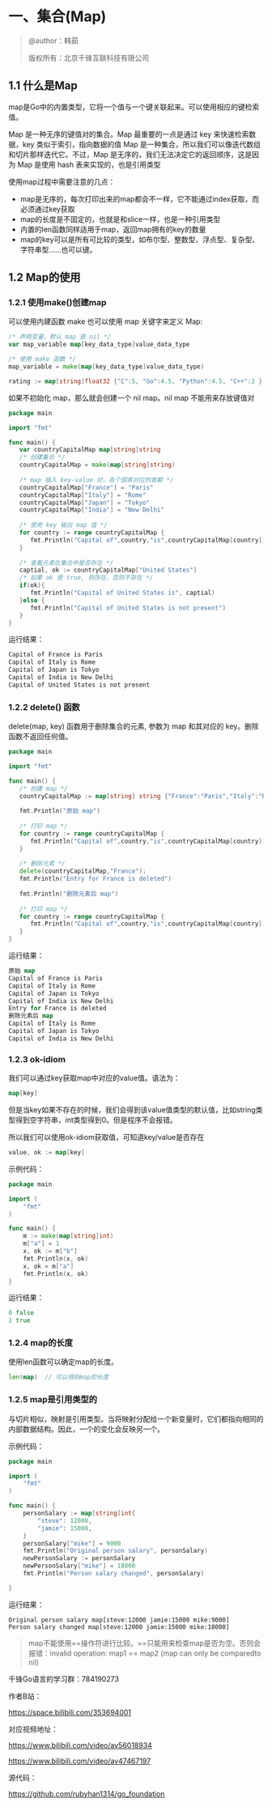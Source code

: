# 一、集合(Map)

> @author：韩茹
> 
> 版权所有：北京千锋互联科技有限公司

## 1.1 什么是Map

map是Go中的内置类型，它将一个值与一个键关联起来。可以使用相应的键检索值。

Map 是一种无序的键值对的集合。Map 最重要的一点是通过 key 来快速检索数据，key 类似于索引，指向数据的值
Map 是一种集合，所以我们可以像迭代数组和切片那样迭代它。不过，Map 是无序的，我们无法决定它的返回顺序，这是因为 Map 是使用 hash 表来实现的，也是引用类型

使用map过程中需要注意的几点： 

- map是无序的，每次打印出来的map都会不一样，它不能通过index获取，而必须通过key获取
- map的长度是不固定的，也就是和slice一样，也是一种引用类型
- 内置的len函数同样适用于map，返回map拥有的key的数量 
- map的key可以是所有可比较的类型，如布尔型、整数型、浮点型、复杂型、字符串型……也可以键。

## 1.2  Map的使用

### 1.2.1 使用make()创建map

可以使用内建函数 make 也可以使用 map 关键字来定义 Map:

```go
/* 声明变量，默认 map 是 nil */
var map_variable map[key_data_type]value_data_type

/* 使用 make 函数 */
map_variable = make(map[key_data_type]value_data_type)
```

```go
rating := map[string]float32 {"C":5, "Go":4.5, "Python":4.5, "C++":2 }
```

如果不初始化 map，那么就会创建一个 nil map。nil map 不能用来存放键值对

```go
package main

import "fmt"

func main() {
   var countryCapitalMap map[string]string
   /* 创建集合 */
   countryCapitalMap = make(map[string]string)
   
   /* map 插入 key-value 对，各个国家对应的首都 */
   countryCapitalMap["France"] = "Paris"
   countryCapitalMap["Italy"] = "Rome"
   countryCapitalMap["Japan"] = "Tokyo"
   countryCapitalMap["India"] = "New Delhi"
   
   /* 使用 key 输出 map 值 */
   for country := range countryCapitalMap {
      fmt.Println("Capital of",country,"is",countryCapitalMap[country])
   }
   
   /* 查看元素在集合中是否存在 */
   captial, ok := countryCapitalMap["United States"]
   /* 如果 ok 是 true, 则存在，否则不存在 */
   if(ok){
      fmt.Println("Capital of United States is", captial)  
   }else {
      fmt.Println("Capital of United States is not present") 
   }
}
```

运行结果：

```go
Capital of France is Paris
Capital of Italy is Rome
Capital of Japan is Tokyo
Capital of India is New Delhi
Capital of United States is not present
```

### 1.2.2 delete() 函数

delete(map, key) 函数用于删除集合的元素, 参数为 map 和其对应的 key。删除函数不返回任何值。

```go
package main

import "fmt"

func main() {   
   /* 创建 map */
   countryCapitalMap := map[string] string {"France":"Paris","Italy":"Rome","Japan":"Tokyo","India":"New Delhi"}
   
   fmt.Println("原始 map")   
   
   /* 打印 map */
   for country := range countryCapitalMap {
      fmt.Println("Capital of",country,"is",countryCapitalMap[country])
   }
   
   /* 删除元素 */
   delete(countryCapitalMap,"France");
   fmt.Println("Entry for France is deleted")  
   
   fmt.Println("删除元素后 map")   
   
   /* 打印 map */
   for country := range countryCapitalMap {
      fmt.Println("Capital of",country,"is",countryCapitalMap[country])
   }
}
```

运行结果：

```go
原始 map
Capital of France is Paris
Capital of Italy is Rome
Capital of Japan is Tokyo
Capital of India is New Delhi
Entry for France is deleted
删除元素后 map
Capital of Italy is Rome
Capital of Japan is Tokyo
Capital of India is New Delhi
```

### 1.2.3 ok-idiom

我们可以通过key获取map中对应的value值。语法为：

```go
map[key] 
```

但是当key如果不存在的时候，我们会得到该value值类型的默认值，比如string类型得到空字符串，int类型得到0。但是程序不会报错。

所以我们可以使用ok-idiom获取值，可知道key/value是否存在

```go
value, ok := map[key] 
```

示例代码：

```go
package main

import (
	"fmt"
)

func main() {
	m := make(map[string]int)
	m["a"] = 1
	x, ok := m["b"]
	fmt.Println(x, ok)
	x, ok = m["a"]
	fmt.Println(x, ok)
}

```

运行结果：

```go
0 false
1 true
```

### 1.2.4 map的长度

使用len函数可以确定map的长度。

```go
len(map)  // 可以得到map的长度
```

### 1.2.5 map是引用类型的

与切片相似，映射是引用类型。当将映射分配给一个新变量时，它们都指向相同的内部数据结构。因此，一个的变化会反映另一个。

示例代码：

```go
package main

import (  
    "fmt"
)

func main() {  
    personSalary := map[string]int{
        "steve": 12000,
        "jamie": 15000,
    }
    personSalary["mike"] = 9000
    fmt.Println("Original person salary", personSalary)
    newPersonSalary := personSalary
    newPersonSalary["mike"] = 18000
    fmt.Println("Person salary changed", personSalary)

}
```

运行结果：

```
Original person salary map[steve:12000 jamie:15000 mike:9000]  
Person salary changed map[steve:12000 jamie:15000 mike:18000] 
```

>map不能使用==操作符进行比较。==只能用来检查map是否为空。否则会报错：invalid operation: map1 == map2 (map can only be comparedto nil)



千锋Go语言的学习群：784190273

作者B站：

https://space.bilibili.com/353694001

对应视频地址：

https://www.bilibili.com/video/av56018934

https://www.bilibili.com/video/av47467197

源代码：

https://github.com/rubyhan1314/go_foundation